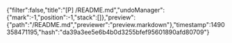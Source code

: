 {"filter":false,"title":"[P] /README.md","undoManager":{"mark":-1,"position":-1,"stack":[]},"preview":{"path":"/README.md","previewer":"preview.markdown"},"timestamp":1490358471195,"hash":"da39a3ee5e6b4b0d3255bfef95601890afd80709"}